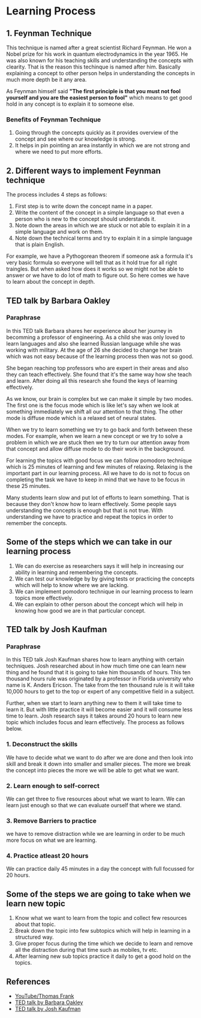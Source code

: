 # Learning Process
## 1. Feynman Technique

This technique is named after a great scientist Richard Feynman. He won a Nobel prize for his work in quantum electrodynamics in the year 1965. He was also known for his teaching skills and understanding the concepts with clearity. That is the reason this techinque is named after him. Basically explaining a concept to other person helps in understanding the concepts in much more depth be it any area. 

As Feynman himself said **"The first principle is that you must not fool yourself and you are the easiest person to fool"** which means to get good hold in any concept is to explain it to someone else.

### Benefits of Feynman Technique

1. Going through the concepts quickly as it provides overview of the concept and see where our knowledge is strong.
2. It helps in pin pointing an area instantly in which we are not strong and where we need to put more efforts.

## 2. Different ways to implement Feynman technique

The process includes 4 steps as follows: 
1. First step is to write down the concept name in a paper.
2. Write the content of the concept in a simple language so that even a person who is new to the concept should understands it.
3. Note down the areas in which we are stuck or not able to explain it in a simple language and work on them.
4. Note down the technical terms and try to explain it in a simple language that is plain English.

For example, we have a Pythogorean theorem if someone ask a formula it's very basic formula so everyone will tell that as it hold true for all right traingles. But when asked how does it works so we might not be able to answer or we have to do lot of math to figure out. So here comes we have to learn about the concept in depth.

## TED talk by Barbara Oakley
### Paraphrase

In this TED talk Barbara shares her experience about her journey in becomming a professor of engineering. As a child she was only loved to learn languages and also she learned Russian language while she was working with military. At the age of 26 she decided to change her brain which was not easy because of the learning process then was not so good.

She began reaching top professors who are expert in their areas and also they can teach effectively. She found that it's the same way how she teach and learn. After doing all this research she found the keys of learning effectively.

As we know, our brain is complex but we can make it simple by two modes. The first one is the focus mode which is like let's say when we look at something immediately we shift all our attention to that thing. The other mode is diffuse mode which is a relaxed set of neural states.

When we try to learn something we try to go back and forth between these modes. For example, when we learn a new concept or we try to solve a problem in which we are stuck then we try to turn our attention away from that concept and allow diffuse mode to do their work in the background.

For learning the topics with good focus we can follow pomodoro technique which is 25 minutes of learning and few minutes of relaxing. Relaxing is the important part in our learning process. All we have to do is not to focus on completing the task we have to keep in mind that we have to be focus in these 25 minutes. 

Many students learn slow and put lot of efforts to learn something. That is because they don't know how to learn effectively. Some people says understanding the concepts is enough but that is not true. With  understanding we have to practice and repeat the topics in order to remember the concepts.

## Some of the steps which we can take in our learning process

1. We can do exercise as researchers says it will help in increasing our ability in learning and remembering the concepts.
2. We can test our knowledge by by giving tests or practicing the concepts which will help to know where we are lacking.
3. We can implement pomodoro technique in our learning process to learn topics more effectively.
4. We can explain to other person about the concept which will help in knowing how good we are in that particular concept.

## TED talk by Josh Kaufman

### Paraphrase

In this TED talk Josh Kaufman shares how to learn anything with certain techniques. Josh researched about in how much time one can learn new thing and he found that it is going to take him thousands of hours. This ten thousand hours rule was originated by a professor in Florida university who name is K. Anders Ericson. The take from the ten thousand rule is it will take 10,000 hours to get to the top or expert of any competitive field in a subject.

Further, when we start to learn anything new to them it will take time to learn it. But with little practice it will become easier and it will consume less time to learn. Josh research says it takes around 20 hours to learn new topic which includes focus and learn effectively. The process as follows below.

### 1. Deconstruct the skills

We have to decide what we want to do after we are done and then look into skill and break it down into smaller and smaller pieces. The more we break the concept into pieces the more we will be able to get what we want.

### 2. Learn enough to self-correct

We can get three to five resources about what we want to learn. We can learn just enough so that we can evaluate ourself that where we stand.

### 3. Remove Barriers to practice

we have to remove distraction while we are learning in order to be much more focus on what we are learning.

### 4. Practice atleast 20 hours

We can practice daily 45 minutes in a day the concept with full focussed for 20 hours.

## Some of the steps we are going to take when we learn new topic

1. Know what we want to learn from the topic and collect few resources about that topic.
2. Break down the topic into few subtopics which will help in learning in a structured way. 
3. Give proper focus during the time which we decide to learn and remove all the distraction during that time such as mobiles, tv etc.
4. After learning new sub topics practice it daily to get a good hold on the topics.

## References
* [YouTube/Thomas Frank](https://www.youtube.com/watch?v=_f-qkGJBPts)
* [TED talk by Barbara Oakley](https://www.youtube.com/watch?v=O96fE1E-rf8)
* [TED talk by Josh Kaufman](https://www.youtube.com/watch?v=5MgBikgcWnY)